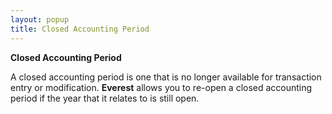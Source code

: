 ```yaml
---
layout: popup
title: Closed Accounting Period
---
```



**Closed Accounting Period**


A closed accounting period is one that is no longer available for transaction  entry or modification. **Everest**  allows you to re-open a closed accounting period if the year that it relates  to is still open.
